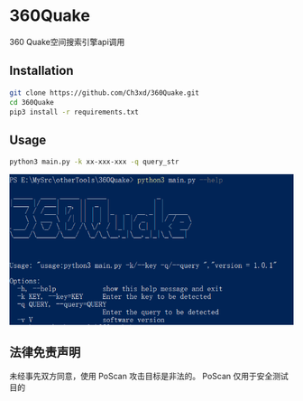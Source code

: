 # 360Quake

360 Quake空间搜索引擎api调用



## Installation

```bash
git clone https://github.com/Ch3xd/360Quake.git
cd 360Quake
pip3 install -r requirements.txt
```



## Usage

```bash
python3 main.py -k xx-xxx-xxx -q query_str
```

![image-20221215162357487](.\img\1.png)

## 法律免责声明

未经事先双方同意，使用 PoScan 攻击目标是非法的。 PoScan 仅用于安全测试目的